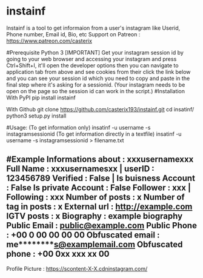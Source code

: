 # instainf
Instainf is a tool to get informaion from a user's instagram like Userid, Phone number, Email id, Bio, etc
Support on Patreon : https://www.patreon.com/casterix

#Prerequisite
Python 3
[IMPORTANT] Get your instagram session id by going to your web browser and accessing your instagram and press Ctrl+Shift+I, it'll open the developer options then you can navigate to application tab from above and see cookies from their click the link below and you can see your session id which you need to copy and paste in the final step where it's asking for a sessionid. (Your instagram needs to be open on the page so the session id can work in the script.)
#Installation
With PyPI
pip install instainf

With Github
git clone https://github.com/casterix193/instainf.git
cd insatinf/
python3 setup.py install

#Usage:
(To get information only) insatinf -u username -s instagramsessionid
(To get information directly in a textfile) insatinf -u username -s instagramsessionid > filename.txt

#Example
Informations about     : xxxusernamexxx
Full Name              : xxxusernamesxx | userID : 123456789
Verified               : False | Is buisness Account : False
Is private Account     : False
Follower               : xxx | Following : xxx
Number of posts        : x
Number of tag in posts : x
External url           : http://example.com
IGTV posts             : x
Biography              : example biography
Public Email           : public@example.com
Public Phone           : +00 0 00 00 00 00
Obfuscated email       : me********s@examplemail.com
Obfuscated phone       : +00 0xx xxx xx 00
------------------------
Profile Picture        : https://scontent-X-X.cdninstagram.com/
